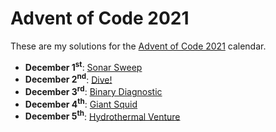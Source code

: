 # Advent of Code 2021

These are my solutions for the [Advent of Code 2021](https://adventofcode.com/2021)
calendar.

* __December 1<sup>st</sup>__: [Sonar Sweep](December01)
* __December 2<sup>nd</sup>__: [Dive!](December02)
* __December 3<sup>rd</sup>__: [Binary Diagnostic](December03)
* __December 4<sup>th</sup>__: [Giant Squid](December04)
* __December 5<sup>th</sup>__: [Hydrothermal Venture](December05)
